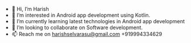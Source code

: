 - 👋 Hi, I’m Harish
- 👀 I’m interested in Android app development using Kotlin.
- 🌱 I’m currently learning latest technologies in Android app development
- 💞️ I’m looking to collaborate on Software development.
- 📫 Reach me on harishselvarasu@gmail.com  +919994334629

<!---
HaHarish/HaHarish is a ✨ special ✨ repository because its `README.md` (this file) appears on your GitHub profile.
You can click the Preview link to take a look at your changes.
--->
